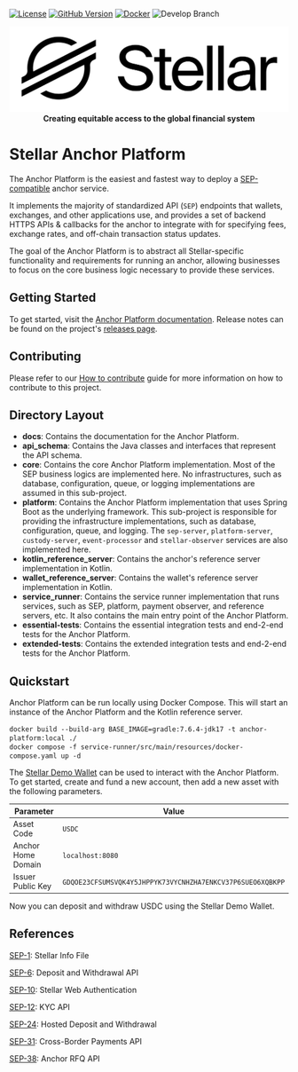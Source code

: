 [![License](https://badgen.net/badge/license/Apache%202/blue?icon=github&label=License)](https://github.com/stellar/java-stellar-anchor-sdk/blob/develop/LICENSE)
[![GitHub Version](https://badgen.net/github/release/stellar/java-stellar-anchor-sdk?icon=github&label=Latest%20release)](https://github.com/stellar/java-stellar-anchor-sdk/releases)
[![Docker](https://badgen.net/badge/Latest%20Release/v2.10.0/blue?icon=docker)](https://hub.docker.com/r/stellar/anchor-platform/tags?page=1&name=2.10.0)
![Develop Branch](https://github.com/stellar/java-stellar-anchor-sdk/actions/workflows/on_push_to_develop.yml/badge.svg?branch=develop)

<div style="text-align: center">
<img alt="Stellar" src="https://github.com/stellar/.github/raw/master/stellar-logo.png" width="558" />
<br/>
<strong>Creating equitable access to the global financial system</strong>
</div>

# Stellar Anchor Platform

The Anchor Platform is the easiest and fastest way to deploy
a [SEP-compatible](https://github.com/stellar/stellar-protocol/tree/master/ecosystem) anchor service.

It implements the majority of standardized API (`SEP`) endpoints that wallets, exchanges, and other applications use,
and provides a set of backend HTTPS APIs & callbacks for the anchor to integrate with for specifying fees, exchange
rates, and off-chain transaction status updates.

The goal of the Anchor Platform is to abstract all Stellar-specific functionality and requirements for running an
anchor, allowing businesses to focus on the core business logic necessary to provide these services.

## Getting Started

To get started, visit the [Anchor Platform documentation](https://developers.stellar.org/docs/category/anchor-platform).
Release notes can be found on the
project's [releases page](https://github.com/stellar/java-stellar-anchor-sdk/releases).

## Contributing

Please refer to our [How to contribute](/docs/01%20-%20Contributing/README.md) guide for more information on how to
contribute to this project.

## Directory Layout

- __docs__: Contains the documentation for the Anchor Platform.
- __api_schema__: Contains the Java classes and interfaces that represent the API schema.
- __core__: Contains the core Anchor Platform implementation. Most of the SEP business logics are implemented here. No
  infrastructures, such as database, configuration, queue, or logging implementations are assumed in this sub-project.
- __platform__: Contains the Anchor Platform implementation that uses Spring Boot as the underlying framework. This
  sub-project is responsible for providing the infrastructure implementations, such as database, configuration, queue,
  and logging. The `sep-server`, `platform-server`, `custody-server`, `event-processor` and `stellar-observer` services
  are also implemented here.
- __kotlin_reference_server__: Contains the anchor's reference server implementation in Kotlin.
- __wallet_reference_server__: Contains the wallet's reference server implementation in Kotlin.
- __service_runner__: Contains the service runner implementation that runs services, such as SEP, platform, payment
  observer, and reference servers, etc. It also contains the main entry point of the Anchor Platform.
- __essential-tests__: Contains the essential integration tests and end-2-end tests for the Anchor Platform.
- __extended-tests__: Contains the extended integration tests and end-2-end tests for the Anchor Platform.

## Quickstart

Anchor Platform can be run locally using Docker Compose. This will start an instance of the Anchor Platform and the
Kotlin reference server.

```shell
docker build --build-arg BASE_IMAGE=gradle:7.6.4-jdk17 -t anchor-platform:local ./
docker compose -f service-runner/src/main/resources/docker-compose.yaml up -d
```

The [Stellar Demo Wallet](https://demo-wallet.stellar.org) can be used to interact with the Anchor Platform. To get
started, create and fund a new account, then add a new asset with the following parameters.

| Parameter          | Value                                                      |
|--------------------|------------------------------------------------------------|
| Asset Code         | `USDC`                                                     |
| Anchor Home Domain | `localhost:8080`                                           |
| Issuer Public Key  | `GDQOE23CFSUMSVQK4Y5JHPPYK73VYCNHZHA7ENKCV37P6SUEO6XQBKPP` |

Now you can deposit and withdraw USDC using the Stellar Demo Wallet.

## References

[SEP-1](https://stellar.org/protocol/sep-6): Stellar Info File

[SEP-6](https://stellar.org/protocol/sep-6): Deposit and Withdrawal API

[SEP-10](https://stellar.org/protocol/sep-10): Stellar Web Authentication

[SEP-12](https://stellar.org/protocol/sep-12): KYC API

[SEP-24](https://stellar.org/protocol/sep-24): Hosted Deposit and Withdrawal

[SEP-31](https://stellar.org/protocol/sep-31): Cross-Border Payments API

[SEP-38](https://stellar.org/protocol/sep-38): Anchor RFQ API
